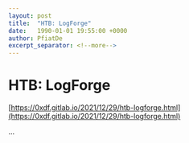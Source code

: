 ```yaml
---
layout: post
title:  "HTB: LogForge"
date:   1990-01-01 19:55:00 +0000
author: PfiatDe
excerpt_separator: <!--more-->
---
```


# HTB: LogForge
[https://0xdf.gitlab.io/2021/12/29/htb-logforge.html](https://0xdf.gitlab.io/2021/12/29/htb-logforge.html)

...
<!--more-->

